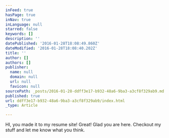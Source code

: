 ```yaml
---
inFeed: true
hasPage: true
inNav: true
inLanguage: null
starred: false
keywords: []
description: ''
datePublished: '2016-01-28T18:08:49.860Z'
dateModified: '2016-01-28T18:08:40.202Z'
title: ''
author: []
authors: []
publisher:
  name: null
  domain: null
  url: null
  favicon: null
sourcePath: _posts/2016-01-28-ddff3e17-b932-48a6-9ba3-a3cf8f329ab9.md
published: true
url: ddff3e17-b932-48a6-9ba3-a3cf8f329ab9/index.html
_type: Article

---
```

HI, you made it to my resume site! Great! Glad you are here.  Checkout my stuff and let me know what you think.